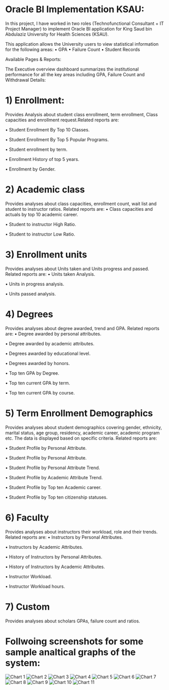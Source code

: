 # Oracle BI Implementation KSAU:

In this project, I have worked in two roles (Technofunctional Consultant + IT Project Manager) to implement Oracle BI application for King Saud bin Abdulaziz University for Health Sciences (KSAU).

This application allows the University users to view statistical information for the following areas:
•	GPA 
•	Failure Count
•	Student Records

Available Pages & Reports:

The Executive overview dashboard summarizes the institutional performance for all the key areas including GPA, Failure Count and Withdrawal Details:

# 1)	Enrollment:
Provides Analysis about student class enrollment, term enrollment, Class capacities and enrollment request.Related reports are:

•	Student Enrollment By Top 10 Classes.

•	Student Enrollment By Top 5 Popular Programs.

•	Student enrollment by term.

•	Enrollment History of top 5 years.

•	Enrollment by Gender.

# 2)	Academic class
Provides analyses about class capacities, enrollment count, wait list and student to instructor ratios. Related reports are:
•	Class capacities and actuals by top 10 academic career.

•	Student to instructor High Ratio.

•	Student to instructor Low Ratio.

# 3)	Enrollment units
Provides analyses about Units taken and Units progress and passed. Related reports are:
•	Units taken Analysis.

•	Units in progress analysis.

•	Units passed analysis.

# 4)	Degrees
Provides analyses about  degree awarded, trend and GPA. Related reports are:
•	Degree awarded by personal attributes.

•	Degree awarded by academic attributes.

•	Degrees awarded by educational level.

•	Degrees awarded by honors.

•	Top ten GPA by Degree.

•	Top ten current GPA by term.

•	Top ten current GPA by course.                                                                                    

# 5)	Term Enrollment Demographics
Provides analyses about student demographics covering gender, ethnicity, marital status, age group, residency, academic career, academic program etc. The data is displayed based on specific criteria. Related reports are:

•	Student Profile by Personal Attribute.

•	Student Profile by Personal Attribute.

•	Student Profile by Personal Attribute Trend.

•	Student Profile by Academic Attribute Trend.

•	Student Profile by Top ten Academic career.

•	Student Profile by Top ten citizenship statuses.

# 6)	Faculty
Provides analyses about instructors their workload, role and their trends. Related reports are:
•	Instructors by Personal Attributes.

•	Instructors by Academic Attributes.

•	History of Instructors by Personal Attributes.

•	History of Instructors by Academic Attributes.

•	Instructor Workload.

•	Instructor Workload hours.

# 7)  Custom
Provides analyses about scholars GPAs, failure count and ratios.

# Follwoing screenshots for some sample analtical graphs of the system:

![Chart 1](https://github.com/mutawakel-oss/BI_Implementation_KSAU/blob/main/Picture1.png)
![Chart 2](https://github.com/mutawakel-oss/BI_Implementation_KSAU/blob/main/Picture4.png)
![Chart 3](https://github.com/mutawakel-oss/BI_Implementation_KSAU/blob/main/Picture5.png)
![Chart 4](https://github.com/mutawakel-oss/BI_Implementation_KSAU/blob/main/Picture6.png)
![Chart 5](https://github.com/mutawakel-oss/BI_Implementation_KSAU/blob/main/Picture7.png)
![Chart 6](https://github.com/mutawakel-oss/BI_Implementation_KSAU/blob/main/Picture8.png)
![Chart 7](https://github.com/mutawakel-oss/BI_Implementation_KSAU/blob/main/Picture9.png)
![Chart 8](https://github.com/mutawakel-oss/BI_Implementation_KSAU/blob/main/Picture10.png)
![Chart 9](https://github.com/mutawakel-oss/BI_Implementation_KSAU/blob/main/Picture11.png)
![Chart 10](https://github.com/mutawakel-oss/BI_Implementation_KSAU/blob/main/Picture12.png)
![Chart 11](https://github.com/mutawakel-oss/BI_Implementation_KSAU/blob/main/Picture13.png)
